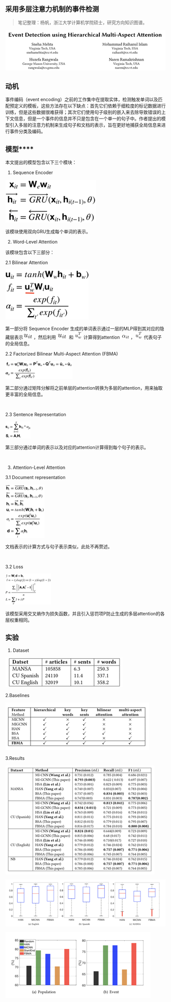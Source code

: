 
## 采用多层注意力机制的事件检测

> 笔记整理：杨帆，浙江大学计算机学院硕士，研究方向知识图谱。

![](img/采用多层注意力机制的事件检测.md_1.png)



## **动机**

事件编码（event encoding）之前的工作集中在提取实体，检测触发单词以及匹配预定义的模板，这些方法存在以下缺点：首先它们依赖于细粒度的标记数据进行训练，但是这些数据很难获得；其次它们使用句子级别的嵌入来去除导致错误的上下文信息，但是一个事件的信息并不只是包含在一个单一的句子中。作者提出的模型引入多层的注意力机制来生成句子和文档的表示，旨在更好地捕获全局信息来进行事件分类及编码。



## **模型******

本文提出的模型包含以下三个模块：

1. Sequence Encoder 

![](img/采用多层注意力机制的事件检测.md_2.png)

该模块使用双向GRU生成每个单词的表示。

2. Word-Level Attention

该模块包含以下三部分：

2.1 Bilinear Attention 

![](img/采用多层注意力机制的事件检测.md_3.png)

第一部分将 Sequence Encoder 生成的单词表示通过一层的MLP得到其对应的隐藏层表示![](img/采用多层注意力机制的事件检测.md_4.png)，然后利用 ![](img/采用多层注意力机制的事件检测.md_5.png) 和 ![](img/采用多层注意力机制的事件检测.md_6.png) 计算得到attention ![](img/采用多层注意力机制的事件检测.md_7.png)，![](img/采用多层注意力机制的事件检测.md_8.png) 代表句子的全局信息。

2.2 Factorized Bilinear Multi-Aspect Attention (FBMA)

![](img/采用多层注意力机制的事件检测.md_9.png)

第二部分通过矩阵分解将之前单层的attention转换为多层的attention，用来抽取更丰富的全局信息。

 

2.3 Sentence Representation 

![](img/采用多层注意力机制的事件检测.md_10.png)

第三部分通过单词的表示以及对应的attention计算得到每个句子的表示。

 

3. Attention-Level Attention

3.1 Document representation 

![](img/采用多层注意力机制的事件检测.md_11.png)

文档表示的计算方式与句子表示类似，此处不再赘述。

 

3.2 Loss 

![](img/采用多层注意力机制的事件检测.md_12.png)

该模型采用交叉熵作为损失函数，并且引入惩罚项P防止生成的多层attention的各层权重相同。



## **实验**

1. Dataset 

![](img/采用多层注意力机制的事件检测.md_13.png)

2.Baselines 

![](img/采用多层注意力机制的事件检测.md_14.png)

3.Results  

![](img/采用多层注意力机制的事件检测.md_15.png)

![](img/采用多层注意力机制的事件检测.md_16.png)

![](img/采用多层注意力机制的事件检测.md_17.png)

